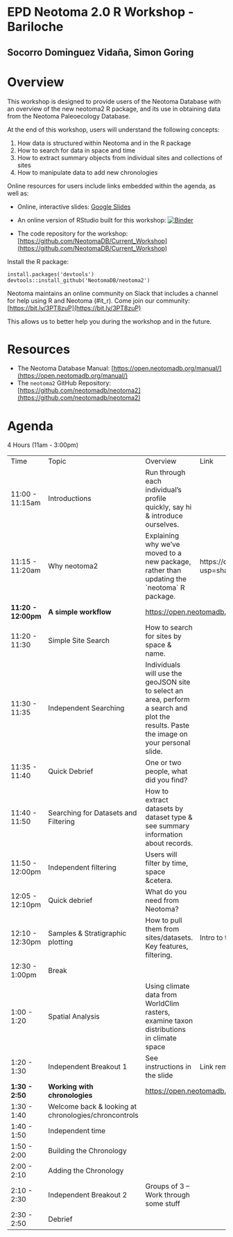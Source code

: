 # EPD Neotoma 2.0 R Workshop - Bariloche

## Socorro Dominguez Vidaña, Simon Goring

# Overview

This workshop is designed to provide users of the Neotoma Database with an overview of the new neotoma2 R package, and its use in obtaining data from the Neotoma Paleoecology Database.

At the end of this workshop, users will understand the following concepts:

1. How data is structured within Neotoma and in the R package
2. How to search for data in space and time
3. How to extract summary objects from individual sites and collections of sites
4. How to manipulate data to add new chronologies

Online resources for users include links embedded within the agenda, as well as:

* Online, interactive slides: [Google Slides](https://docs.google.com/presentation/d/1avF0o_eW_cCj-mel1-JkVqlLChbPzRSQ20I_3vxBoi0/edit#slide=id.g17acfe75105_0_14)

* An online version of RStudio built for this workshop: [![Binder](https://mybinder.org/badge_logo.svg)](https://mybinder.org/v2/gh/NeotomaDB/Current_Workshop/main?urlpath=rstudio)

* The code repository for the workshop: [https://github.com/NeotomaDB/Current_Workshop](https://github.com/NeotomaDB/Current_Workshop)

Install the R package:

```
install.packages('devtools')
devtools::install_github('NeotomaDB/neotoma2')
```

Neotoma maintains an online community on Slack that includes a channel for help using R and Neotoma (#it_r).  Come join our community: [https://bit.ly/3PT8zuP](https://bit.ly/3PT8zuP)

This allows us to better help you during the workshop and in the future.

# Resources

* The Neotoma Database Manual: [https://open.neotomadb.org/manual/](https://open.neotomadb.org/manual/)
* The `neotoma2` GitHub Repository: [https://github.com/neotomadb/neotoma2](https://github.com/neotomadb/neotoma2)

# Agenda

4 Hours (11am - 3:00pm)

<table>
  <tr>
   <td>Time
   </td>
   <td>Topic
   </td>
   <td>Overview
   </td>
   <td>Link
   </td>
  </tr>
  <tr>
   <td>11:00 - 11:15am
   </td>
   <td>Introductions
   </td>
   <td>Run through each individual’s profile quickly, say hi & introduce ourselves.
   </td>
   <td><a href=""></a>
   </td>
  </tr>
  <tr>
   <td>11:15 - 11:20am
   </td>
   <td>Why neotoma2
   </td>
   <td>Explaining why we’ve moved to a new package, rather than updating the `neotoma` R package.
   </td>
   <td>https://docs.google.com/presentation/d/1UhIJ3HJskE9ymmFZ109ktsKKuqzW21JZc8fiWQLkyZw/edit?usp=sharing
   </td>
  </tr>
  <tr>
   <td><strong>11:20 - 12:00pm</strong>
   </td>
   <td><strong>A simple workflow</strong>
   </td>
   <td colspan="2" ><a href="https://open.neotomadb.org/EPD_binder/simple_workflow.html">https://open.neotomadb.org/EPD_binder/simple_workflow.html</a>
   </td>
  </tr>
  <tr>
   <td>11:20 - 11:30
   </td>
   <td>Simple Site Search
   </td>
   <td>How to search for sites by space & name.
   </td>
   <td>
   </td>
  </tr>
  <tr>
   <td>11:30 - 11:35
   </td>
   <td>Independent Searching
   </td>
   <td>Individuals will use the geoJSON site to select an area, perform a search and plot the results. Paste the image on your personal slide.
   </td>
   <td>
   </td>
  </tr>
  <tr>
   <td>11:35 - 11:40
   </td>
   <td>Quick Debrief
   </td>
   <td>One or two people, what did you find?
   </td>
   <td>
   </td>
  </tr>
  <tr>
   <td>11:40 - 11:50
   </td>
   <td>Searching for Datasets and Filtering
   </td>
   <td>How to extract datasets by dataset type & see summary information about records.
   </td>
   <td>
   </td>
  </tr>
  <tr>
   <td>11:50 - 12:00pm
   </td>
   <td>Independent filtering
   </td>
   <td>Users will filter by time, space &cetera.
   </td>
   <td>
   </td>
  </tr>
  <tr>
   <td>12:05 - 12:10pm
   </td>
   <td>Quick debrief
   </td>
   <td>What do you need from Neotoma?
   </td>
   <td>
   </td>
  </tr>
  <tr>
   <td>12:10 - 12:30pm
   </td>
   <td>Samples & Stratigraphic plotting
   </td>
   <td>How to pull them from sites/datasets. Key features, filtering.
   </td>
   <td>Intro to taxonomic harmonization is in the simple_workflow.html
   </td>
  </tr>
  <tr>
   <td>12:30 - 1:00pm
   </td>
   <td>Break
   </td>
   <td>
   </td>
   <td>
   </td>
  </tr>
  <tr>
   <td>1:00 - 1:20
   </td>
   <td>Spatial Analysis
   </td>
   <td>Using climate data from WorldClim rasters, examine taxon distributions in climate space
   </td>
   <td>
   </td>
  </tr>
  <tr>
   <td>1:20 - 1:30
   </td>
   <td>Independent Breakout 1
   </td>
   <td>See instructions in the slide
   </td>
   <td>Link removed for online version.
   </td>
  </tr>
  <tr>
   <td><strong>1:30 - 2:50</strong>
   </td>
   <td><strong>Working with chronologies</strong>
   </td>
   <td colspan="2" ><a href="https://open.neotomadb.org/EPD_binder/complex_workflow.html">https://open.neotomadb.org/EPD_binder/complex_workflow.html</a>
   </td>
  </tr>
  <tr>
   <td>1:30 - 1:40
   </td>
   <td>Welcome back & looking at chronologies/chroncontrols
   </td>
   <td>
   </td>
   <td>
   </td>
  </tr>
  <tr>
   <td>1:40 - 1:50
   </td>
   <td>Independent time
   </td>
   <td>
   </td>
   <td>
   </td>
  </tr>
  <tr>
   <td>1:50 - 2:00
   </td>
   <td>Building the Chronology
   </td>
   <td>
   </td>
   <td>
   </td>
  </tr>
  <tr>
   <td>2:00 - 2:10
   </td>
   <td>Adding the Chronology
   </td>
   <td>
   </td>
   <td>
   </td>
  </tr>
  <tr>
   <td>2:10 - 2:30
   </td>
   <td>Independent Breakout 2
   </td>
   <td>Groups of 3 – Work through some stuff
   </td>
   <td>
   </td>
  </tr>
  <tr>
   <td>2:30 - 2:50
   </td>
   <td>Debrief
   </td>
   <td>
   </td>
   <td>
   </td>
  </tr>
</table>
